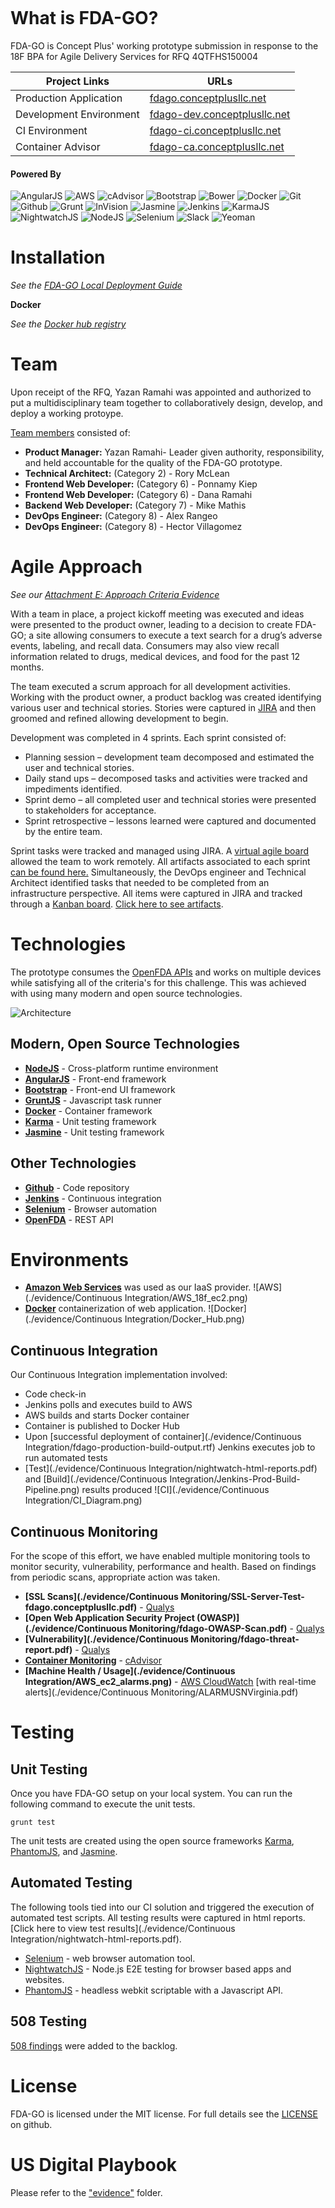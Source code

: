 ![<Concept Plus>](./app/images/cp-full-logo-colored-315x53.png)

# What is FDA-GO?

FDA-GO is Concept Plus' working prototype submission in response to the 18F BPA for Agile Delivery Services for RFQ 4QTFHS150004

Project Links  | URLs 
 ------------- | ------------- 
 Production Application    | [fdago.conceptplusllc.net](https://fdago.conceptplusllc.net) 
 Development Environment    | [fdago-dev.conceptplusllc.net](https://fdago-dev.conceptplusllc.net) 
 CI Environment   | [fdago-ci.conceptplusllc.net](https://fdago-ci.conceptplusllc.net)
 Container Advisor  | [fdago-ca.conceptplusllc.net](https://fdago-ca.conceptplusllc.net)

#### Powered By

![AngularJS](./app/images/angular.png)
![AWS](./app/images/aws.png)
![cAdvisor](./app/images/cadvisor.png)
![Bootstrap](./app/images/bootstrap.png)
![Bower](./app/images/bower.png)
![Docker](./app/images/docker.png)
![Git](./app/images/git.png)
![Github](./app/images/github.png)
![Grunt](./app/images/grunt.png)
![InVision](./app/images/invision.png)
![Jasmine](./app/images/jasmine.png)
![Jenkins](./app/images/jenkins.png)
![KarmaJS](./app/images/karma.png)
![NightwatchJS](./app/images/nightwatch.png)
![NodeJS](./app/images/nodejs.png)
![Selenium](./app/images/selenium.png)
![Slack](./app/images/slack.png)
![Yeoman](./app/images/yeoman.png)

# Installation

_See the [FDA-GO Local Deployment Guide](./LOCAL_DEPLOYMENT.md)_

**Docker**  
  
_See the [Docker hub registry](https://registry.hub.docker.com/u/conceptplus/fdago/)_

# Team

Upon receipt of the RFQ, Yazan Ramahi was appointed and authorized to put a multidisciplinary team together to collaboratively design, develop, and deploy a working protoype.

[Team members](./evidence/Team) consisted of:
* **Product Manager:** Yazan Ramahi- Leader given authority, responsibility, and held accountable for the quality of the FDA-GO prototype.
* **Technical Architect:** (Category 2) - Rory McLean 
* **Frontend Web Developer:** (Category 6) - Ponnamy Kiep 
* **Frontend Web Developer:** (Category 6) - Dana Ramahi 
* **Backend Web Developer:** (Category 7) - Mike Mathis 
* **DevOps Engineer:** (Category 8) - Alex Rangeo 
* **DevOps Engineer:** (Category 8) - Hector Villagomez 

# Agile Approach

_See our [Attachment E: Approach Criteria Evidence](./evidence/gsa_ads_attachment_e_approach_criteria_evidence_template_mod_5-Development-Pool.xlsx)_

With a team in place, a project kickoff meeting was executed and ideas were presented to the product owner, leading to a decision to create FDA-GO; a site allowing consumers to execute a text search for a drug’s adverse events, labeling, and recall data. Consumers may also view recall information related to drugs, medical devices, and food for the past 12 months.

The team executed a scrum approach for all development activities. Working with the product owner, a product backlog was created identifying various user and technical stories.  Stories were captured in [JIRA](https://www.atlassian.com/software/jira) and then groomed and refined allowing development to begin.

Development was completed in 4 sprints. Each sprint consisted of: 
 * Planning session – development team decomposed and estimated the user and technical stories. 
 * Daily stand ups – decomposed tasks and activities were tracked and impediments identified.
 * Sprint demo – all completed user and technical stories were presented to stakeholders for acceptance. 
 * Sprint retrospective – lessons learned were captured and documented by the entire team.

Sprint tasks were tracked and managed using JIRA. A [virtual agile board](https://github.com/concept-plus/fda-go/blob/BPA-57-1.0-open/evidence/Sprint_Docs/Sprint%202/Sprint_2_WIP_1.png) allowed the team to work remotely. All artifacts associated to each sprint [can be found here.](https://github.com/concept-plus/fda-go/blob/BPA-57-1.0-open/evidence/Sprint_Docs)
Simultaneously, the DevOps engineer and Technical Architect identified tasks that needed to be completed from an infrastructure perspective. All items were captured in JIRA and tracked through a [Kanban board](./evidence/Operational_Tasks). [Click here to see artifacts](https://github.com/concept-plus/fda-go/blob/BPA-57-1.0-open/evidence/Sprint_Docs).

# Technologies

The prototype consumes the [OpenFDA APIs](http://open.fda.gov) and works on multiple devices while satisfying all of the criteria's for this challenge. This was achieved with using many modern and open source technologies.

![Architecture](./evidence/architecture.png)

## Modern, Open Source Technologies

* **[NodeJS](http://nodejs.org)** - Cross-platform runtime environment
* **[AngularJS](https://angularjs.org/)** - Front-end framework
* **[Bootstrap](http://getbootstrap.com)** - Front-end UI framework
* **[GruntJS](http://gruntjs.com/)** - Javascript task runner
* **[Docker](http://docker.com)** - Container framework
* **[Karma](http://karma-runner.github.io/)** - Unit testing framework
* **[Jasmine](http://jasmine.github.io/)** - Unit testing framework

## Other Technologies

* **[Github](http://github.com)** - Code repository
* **[Jenkins](https://jenkins-ci.org/)** - Continuous integration
* **[Selenium](http://www.seleniumhq.org/)** - Browser automation
* **[OpenFDA](http://open.fda.gov)** - REST API

# Environments

* **[Amazon Web Services](http://aws.amazon.com)** was used as our IaaS provider.
![AWS](./evidence/Continuous Integration/AWS_18f_ec2.png)
* **[Docker](http://docker.com)** containerization of web application.
![Docker](./evidence/Continuous Integration/Docker_Hub.png)

## Continuous Integration

Our Continuous Integration implementation involved:
* Code check-in
* Jenkins polls and executes build to AWS
* AWS builds and starts Docker container
* Container is published to Docker Hub
* Upon [successful deployment of container](./evidence/Continuous Integration/fdago-production-build-output.rtf) Jenkins executes job to run automated tests
* [Test](./evidence/Continuous Integration/nightwatch-html-reports.pdf) and [Build](./evidence/Continuous Integration/Jenkins-Prod-Build-Pipeline.png) results produced
![CI](./evidence/Continuous Integration/CI_Diagram.png)

## Continuous Monitoring

For the scope of this effort, we have enabled multiple monitoring tools to monitor security, vulnerability, performance and health. Based on findings from periodic scans, appropriate action was taken.

* **[SSL Scans](./evidence/Continuous Monitoring/SSL-Server-Test-fdago.conceptplusllc.pdf)** - [Qualys](https://www.qualys.com/free-tools-trials/security-at-your-fingertips/)
* **[Open Web Application Security Project (OWASP)](./evidence/Continuous Monitoring/fdago-OWASP-Scan.pdf)** - [Qualys](https://www.qualys.com/free-tools-trials/security-at-your-fingertips/)
* **[Vulnerability](./evidence/Continuous Monitoring/fdago-threat-report.pdf)** - [Qualys](https://www.qualys.com/free-tools-trials/security-at-your-fingertips/)
* **[Container Monitoring](https://github.com/concept-plus/fda-go/blob/BPA-57-1.0-open/evidence/Continuous%20Monitoring/cAdvisorEvidence.docx?raw=true)** - [cAdvisor](https://fdago-ca.conceptplusllc.net/containers/)
* **[Machine Health / Usage](./evidence/Continuous Integration/AWS_ec2_alarms.png)** - [AWS CloudWatch](http://aws.amazon.com/cloudwatch/) [with real-time alerts](./evidence/Continuous Monitoring/ALARMUSNVirginia.pdf)

# Testing

## Unit Testing

Once you have FDA-GO setup on your local system. You can run the following command to execute the unit tests.
```
grunt test
```
The unit tests are created using the open source frameworks [Karma](http://karma-runner.github.io/0.12/index.html), [PhantomJS](http://phantomjs.org/), and [Jasmine](http://jasmine.github.io/).

## Automated Testing

The following tools tied into our CI solution and triggered the execution of automated test scripts. All testing results were captured in html reports. [Click here to view test results](./evidence/Continuous Integration/nightwatch-html-reports.pdf).

* [Selenium](http://www.seleniumhq.org/) - web browser automation tool.
* [NightwatchJS](http://www.nightwatchjs.org/) - Node.js E2E testing for browser based apps and websites.
* [PhantomJS](http://phantomjs.org/) - headless webkit scriptable with a Javascript API.

## 508 Testing

[508 findings](./test/508) were added to the backlog.

# License

FDA-GO is licensed under the MIT license. For full details see the [LICENSE](./LICENSE.md) on github.

# US Digital Playbook

Please refer to the ["evidence"](./evidence) folder.
